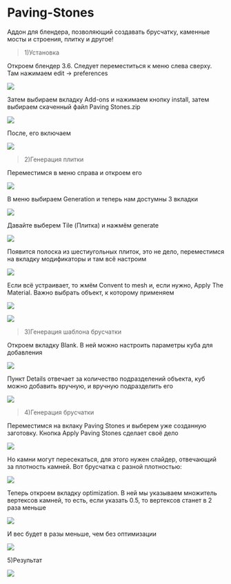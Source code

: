 # Paving-Stones


Аддон для блендера, позволяющий создавать брусчатку, каменные мосты и строения, плитку и другое!

> 1)Установка

Откроем блендер 3.6. Следует переместиться к меню слева сверху. Там нажимаем edit -> preferences

![](https://github.com/ChistiyAlexay/Paving-Stones/blob/main/Images/1.png?raw=true)

Затем выбираем вкладку Add-ons и нажимаем кнопку install, затем выбираем скаченный файл Paving Stones.zip

![](https://github.com/ChistiyAlexay/Paving-Stones/blob/main/Images/2.png?raw=true)

После, его включаем

![](https://github.com/ChistiyAlexay/Paving-Stones/blob/main/Images/3.png?raw=true)


> 2)Генерация плитки
 
Переместимся в меню справа и откроем его

![](https://github.com/ChistiyAlexay/Paving-Stones/blob/main/Images/4.png?raw=true)

В меню выбираем Generation и теперь нам достумны 3 вкладки

![](https://github.com/ChistiyAlexay/Paving-Stones/blob/main/Images/5.png?raw=true)

Давайте выберем Tile (Плитка) и нажмём generate

![](https://github.com/ChistiyAlexay/Paving-Stones/blob/main/Images/6.png?raw=true)

Появится полоска из шестиугольных плиток, это не дело, переместимся на вкладку модификаторы и там всё настроим

![](https://github.com/ChistiyAlexay/Paving-Stones/blob/main/Images/7.png?raw=true)

Если всё устраивает, то жмём Convent to mesh и, если нужно, Apply The Material. Важно выбрать объект, к которому применяем

![](https://github.com/ChistiyAlexay/Paving-Stones/blob/main/Images/8.png?raw=true)

![](https://github.com/ChistiyAlexay/Paving-Stones/blob/main/Images/52.png?raw=true)

> 3)Генерация шаблона брусчатки

Откроем вкладку Blank. В ней можно настроить параметры куба для добавления

![](https://github.com/ChistiyAlexay/Paving-Stones/blob/main/Images/10.png?raw=true)

Пункт Details отвечает за количество подразделений объекта, куб можно добавить вручную, и вручную подразделить его

![](https://github.com/ChistiyAlexay/Paving-Stones/blob/main/Images/12.png?raw=true)

> 4)Генерация брусчатки

Переместимся на вклаку Paving Stones и выберем уже созданную заготовку. Кнопка Apply Paving Stones сделает своё дело

![](https://github.com/ChistiyAlexay/Paving-Stones/blob/main/Images/13.png?raw=true)

Но камни могут пересекаться, для этого нужен слайдер, отвечающий за плотность камней. Вот брусчатка с разной плотностью:

![](https://github.com/ChistiyAlexay/Paving-Stones/blob/main/Images/17.png?raw=true)

Теперь откроем вкладку optimization. В ней мы указываем множитель вертексов камней, то есть, если указать 0.5, то вертексов станет в 2 раза меньше

![](https://github.com/ChistiyAlexay/Paving-Stones/blob/main/Images/19.png?raw=true)

И вес будет в разы меньше, чем без оптимизации

![](https://github.com/ChistiyAlexay/Paving-Stones/blob/main/Images/20.png?raw=true)

5)Результат

![](https://github.com/ChistiyAlexay/Paving-Stones/blob/main/Images/21.png?raw=true)

